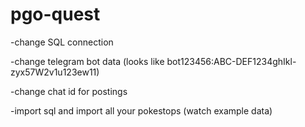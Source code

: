 # pgo-quest

-change SQL connection

-change telegram bot data (looks like bot123456:ABC-DEF1234ghIkl-zyx57W2v1u123ew11)

-change chat id for postings

-import sql and import all your pokestops (watch example data)
